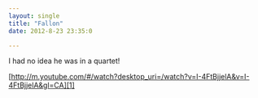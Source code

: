 ```yaml
---
layout: single
title: "Fallon"
date: 2012-8-23 23:35:0

---
```


I had no idea he was in a quartet!

[http://m.youtube.com/#/watch?desktop_uri=/watch?v=I-4FtBjjelA&v=I-4FtBjjelA&gl=CA][1]


   [1]: http://m.youtube.com/#/watch?desktop_uri=/watch?v=I-4FtBjjelA&v=I-4FtBjjelA&gl=CA
